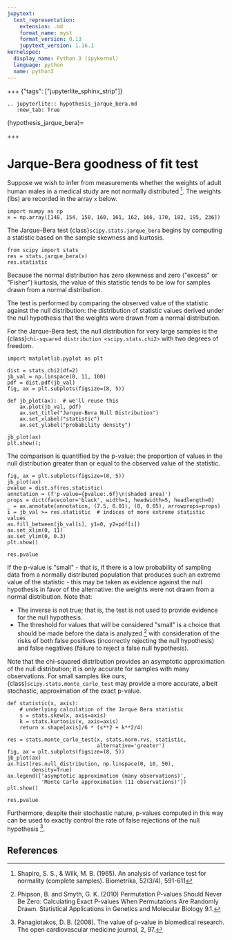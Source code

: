 ```yaml
---
jupytext:
  text_representation:
    extension: .md
    format_name: myst
    format_version: 0.13
    jupytext_version: 1.16.1
kernelspec:
  display_name: Python 3 (ipykernel)
  language: python
  name: python3
---
```


+++ {"tags": ["jupyterlite_sphinx_strip"]}

```{eval-rst}
.. jupyterlite:: hypothesis_jarque_bera.md
   :new_tab: True
```

(hypothesis_jarque_bera)=

+++

# Jarque-Bera goodness of fit test

Suppose we wish to infer from measurements whether the weights of adult human
males in a medical study are not normally distributed [^1]. The weights (lbs)
are recorded in the array `x` below.

```{code-cell}
import numpy as np
x = np.array([148, 154, 158, 160, 161, 162, 166, 170, 182, 195, 236])
```

The Jarque-Bera test {class}`scipy.stats.jarque_bera` begins by computing a
statistic based on the sample skewness and kurtosis.

```{code-cell}
from scipy import stats
res = stats.jarque_bera(x)
res.statistic
```

Because the normal distribution has zero skewness and zero ("excess" or
"Fisher") kurtosis, the value of this statistic tends to be low for samples
drawn from a normal distribution.

The test is performed by comparing the observed value of the statistic against
the null distribution: the distribution of statistic values derived under the
null hypothesis that the weights were drawn from a normal distribution.

For the Jarque-Bera test, the null distribution for very large samples is the
{class}`chi-squared distribution <scipy.stats.chi2>` with two degrees of freedom.

```{code-cell}
import matplotlib.pyplot as plt

dist = stats.chi2(df=2)
jb_val = np.linspace(0, 11, 100)
pdf = dist.pdf(jb_val)
fig, ax = plt.subplots(figsize=(8, 5))

def jb_plot(ax):  # we'll reuse this
    ax.plot(jb_val, pdf)
    ax.set_title("Jarque-Bera Null Distribution")
    ax.set_xlabel("statistic")
    ax.set_ylabel("probability density")

jb_plot(ax)
plt.show();
```

The comparison is quantified by the p-value: the proportion of values in the
null distribution greater than or equal to the observed value of the statistic.

```{code-cell}
fig, ax = plt.subplots(figsize=(8, 5))
jb_plot(ax)
pvalue = dist.sf(res.statistic)
annotation = (f'p-value={pvalue:.6f}\n(shaded area)')
props = dict(facecolor='black', width=1, headwidth=5, headlength=8)
_ = ax.annotate(annotation, (7.5, 0.01), (8, 0.05), arrowprops=props)
i = jb_val >= res.statistic  # indices of more extreme statistic values
ax.fill_between(jb_val[i], y1=0, y2=pdf[i])
ax.set_xlim(0, 11)
ax.set_ylim(0, 0.3)
plt.show()
```

```{code-cell}
res.pvalue
```

If the p-value is "small" - that is, if there is a low probability of sampling
data from a normally distributed population that produces such an extreme value
of the statistic - this may be taken as evidence against the null hypothesis in
favor of the alternative: the weights were not drawn from a normal distribution.
Note that:

- The inverse is not true; that is, the test is not used to provide evidence for
  the null hypothesis.
- The threshold for values that will be considered "small" is a choice that
  should be made before the data is analyzed [^2] with consideration of the
  risks of both false positives (incorrectly rejecting the null hypothesis) and
  false negatives (failure to reject a false null hypothesis).

Note that the chi-squared distribution provides an asymptotic approximation
of the null distribution; it is only accurate for samples with many
observations. For small samples like ours, {class}`scipy.stats.monte_carlo_test`
may provide a more accurate, albeit stochastic, approximation of the
exact p-value.

```{code-cell}
def statistic(x, axis):
    # underlying calculation of the Jarque Bera statistic
    s = stats.skew(x, axis=axis)
    k = stats.kurtosis(x, axis=axis)
    return x.shape[axis]/6 * (s**2 + k**2/4)

res = stats.monte_carlo_test(x, stats.norm.rvs, statistic,
                             alternative='greater')
fig, ax = plt.subplots(figsize=(8, 5))
jb_plot(ax)
ax.hist(res.null_distribution, np.linspace(0, 10, 50),
        density=True)
ax.legend(['asymptotic approximation (many observations)',
           'Monte Carlo approximation (11 observations)'])
plt.show()
```

```{code-cell}
res.pvalue
```

Furthermore, despite their stochastic nature, p-values computed in this way
can be used to exactly control the rate of false rejections of the null
hypothesis [^3].

## References

[^1]: Shapiro, S. S., & Wilk, M. B. (1965). An analysis of variance test for
normality (complete samples). Biometrika, 52(3/4), 591-611
[^2]: Phipson, B. and Smyth, G. K. (2010) Permutation P-values Should Never Be
Zero: Calculating Exact P-values When Permutations Are Randomly Drawn.
Statistical Applications in Genetics and Molecular Biology 9.1.
[^3]: Panagiotakos, D. B. (2008). The value of p-value in biomedical research.
The open cardiovascular medicine journal, 2, 97.
